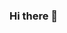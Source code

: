 ### Hi there 👋

<!--
**jjcard/jjcard** is a ✨ _special_ ✨ repository because its `README.md` (this file) appears on your GitHub profile.

### I am John Hill

- 🔭 I’m software engineeer working on Enterprise backend APIs.


## Some of my Github Stats
![jjcard github stats](https://github-readme-stats.vercel.app/api?username=jjcard&show_icons=true)
